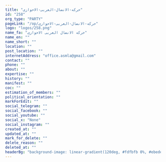 ```yaml
---
title: "حرکه-الانضال-العربی-الاحوازی"
id: "258"
org_type: "PARTY"
pageLink: "/op/حرکه-الانضال-العربی-الاحوازی"
logo: "logos/258.png"
name_fa: "حرکه الانضال العربی الاحوازی"
name_en: ""
name_short: ""
location: ""
post_location: ""
internetAddress: "office.asmla@gmail.com"
contact: ""
phone: ""
about: ""
expertise: ""
history: ""
manifest: ""
coc: ""
estimation_of_members: ""
political_orientation: ""
markForEdit: ""
social_telegram: ""
social_facebook: ""
social_youtube: ""
social_x: "None"
social_instagram: ""
created_at: ""
updated_at: ""
mark_for_delete: ""
delete_reason: ""
deleted_at: ""
headerBg: "background-image: linear-gradient(120deg, #fdfbfb 0%, #ebedee 100%);"
---
```

